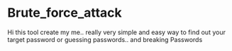 # Brute_force_attack
Hi this tool create my me.. really very simple and easy way to find out your target password or guessing passwords.. and breaking Passwords
